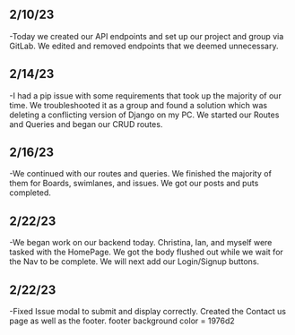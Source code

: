 ## 2/10/23

-Today we created our API endpoints and set up our project and group via GitLab. We edited and removed endpoints that we deemed unnecessary.

## 2/14/23

-I had a pip issue with some requirements that took up the majority of our time. We troubleshooted it as a group and found a solution which was deleting a conflicting version of Django on my PC. We started our Routes and Queries and began our CRUD routes.

## 2/16/23

-We continued with our routes and queries. We finished the majority of them for Boards, swimlanes, and issues. We got our posts and puts completed.

## 2/22/23

-We began work on our backend today. Christina, Ian, and myself were tasked with the HomePage. We got the body flushed out while we wait for the Nav to be complete. We will next add our Login/Signup buttons.

## 2/22/23

-Fixed Issue modal to submit and display correctly. Created the Contact us page as well as the footer.
footer background color = 1976d2
